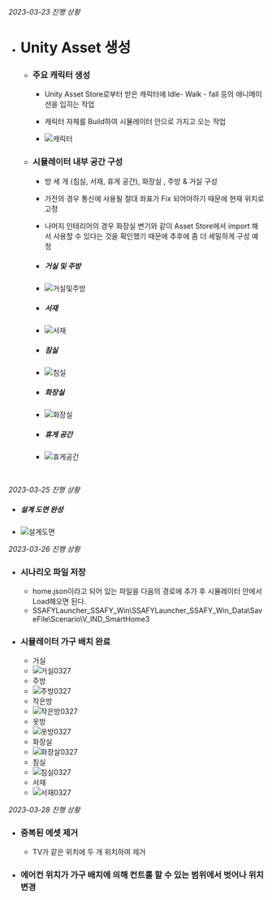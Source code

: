 *2023-03-23 진행 상황*

- # **Unity Asset 생성**

  - ### 주요 캐릭터 생성

    - Unity Asset Store로부터 받은 캐릭터에 Idle- Walk - fall 등의 애니메이션을 입히는 작업
    - 캐릭터 자체를 Build하여 시뮬레이터 안으로 가지고 오는 작업

    - ![캐릭터](assets/캐릭터.gif)

  - ### 시뮬레이터 내부 공간 구성

    - 방 세 개 (침실, 서재, 휴게 공간), 화장실 , 주방 & 거실 구성

    - 가전의 경우 통신에 사용될 절대 좌표가 Fix 되어야하기 때문에 현재 위치로 고정

    - 나머지 인테리어의 경우 화장실 변기와 같이 Asset Store에서 import 해서 사용할 수 있다는 것을 확인했기 때문에 추후에 좀 더 세밀하게 구성 예정

    - ##### 거실 및 주방 

    - ![거실및주방](assets/거실및주방.png)

    - ##### 서재

    - ![서재](assets/서재.png)

    - ##### 침실

    - ![침실](assets/침실.png)

    - ##### 화장실 

    - ![화장실](assets/화장실.png)

    - ##### 휴게 공간

    - ![휴게공간](assets/휴게공간.png)

​		



*2023-03-25 진행 상황*

- ##### 설계 도면 완성

- ![설계도면](assets/설계도면.jpg)



*2023-03-26 진행 상황*

- ### 시나리오 파일 저장 

  - home.json이라고 되어 있는 파일을 다음의 경로에 추가 후 시뮬레이터 안에서 Load해오면 된다.
  - SSAFYLauncher_SSAFY_Win\SSAFYLauncher_SSAFY_Win_Data\SaveFile\Scenario\V_IND_SmartHome3

- ### 시뮬레이터 가구 배치 완료

  - 거실
  - ![거실0327](assets/거실0327.png)
  - 주방
  - ![주방0327](assets/주방0327.png)
  - 작은방
  - ![작은방0327](assets/작은방0327.png)
  - 옷방
  - ![옷방0327](assets/옷방0327.png)
  - 화장실
  - ![화장살0327](assets/화장살0327.png)
  - 침실
  - ![침실0327](assets/침실0327.png)
  - 서재
  - ![서재0327](assets/서재0327.png)



*2023-03-28 진행 상황*

- ### 중복된 에셋 제거
  - TV가 같은 위치에 두 개 위치하여 제거
- ### 에어컨 위치가 가구 배치에 의해 컨트롤 할 수 있는 범위에서 벗어나 위치 변경

